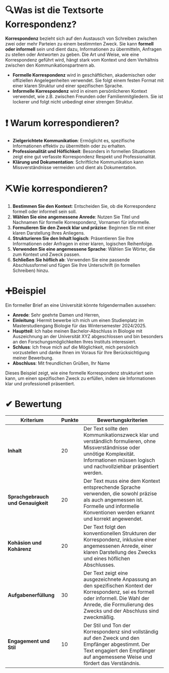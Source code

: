 # 🔍Was ist die Textsorte Korrespondenz?

**Korrespondenz** bezieht sich auf den Austausch von Schreiben zwischen zwei oder mehr Parteien zu einem bestimmten Zweck. Sie kann **formell oder informell** sein und dient dazu, Informationen zu übermitteln, Anfragen zu stellen oder Antworten zu geben. Die Art und Weise, wie eine Korrespondenz geführt wird, hängt stark vom Kontext und dem Verhältnis zwischen den Kommunikationspartnern ab.

- **Formelle Korrespondenz** wird in geschäftlichen, akademischen oder offiziellen Angelegenheiten verwendet. Sie folgt einem festen Format mit einer klaren Struktur und einer spezifischen Sprache.
- **Informelle Korrespondenz** wird in einem persönlicheren Kontext verwendet, wie z.B. zwischen Freunden oder Familienmitgliedern. Sie ist lockerer und folgt nicht unbedingt einer strengen Struktur.

# ❗ Warum korrespondieren?

- **Zielgerichtete Kommunikation**: Ermöglicht es, spezifische Informationen effektiv zu übermitteln oder zu erhalten.
- **Professionalität und Höflichkeit**: Besonders in formellen Situationen zeigt eine gut verfasste Korrespondenz Respekt und Professionalität.
- **Klärung und Dokumentation**: Schriftliche Kommunikation kann Missverständnisse vermeiden und dient als Dokumentation.

# ⛏Wie korrespondieren?

1. **Bestimmen Sie den Kontext**: Entscheiden Sie, ob die Korrespondenz formell oder informell sein soll.
2. **Wählen Sie eine angemessene Anrede**: Nutzen Sie Titel und Nachnamen für formelle Korrespondenz, Vornamen für informelle.
3. **Formulieren Sie den Zweck klar und präzise**: Beginnen Sie mit einer klaren Darstellung Ihres Anliegens.
4. **Strukturieren Sie den Inhalt logisch**: Präsentieren Sie Ihre Informationen oder Anfragen in einer klaren, logischen Reihenfolge.
5. **Verwenden Sie eine angemessene Sprache**: Wählen Sie Wörter, die zum Kontext und Zweck passen.
6. **Schließen Sie höflich ab**: Verwenden Sie eine passende Abschlussformel und fügen Sie Ihre Unterschrift (in formellen Schreiben) hinzu.

# ➕Beispiel

Ein formeller Brief an eine Universität könnte folgendermaßen aussehen:

- **Anrede**: Sehr geehrte Damen und Herren,
- **Einleitung**: Hiermit bewerbe ich mich um einen Studienplatz im Masterstudiengang Biologie für das Wintersemester 2024/2025.
- **Hauptteil**: Ich habe meinen Bachelor-Abschluss in Biologie mit Auszeichnung an der Universität XYZ abgeschlossen und bin besonders an den Forschungsmöglichkeiten Ihres Instituts interessiert.
- **Schluss**: Ich freue mich auf die Möglichkeit, mich persönlich vorzustellen und danke Ihnen im Voraus für Ihre Berücksichtigung meiner Bewerbung.
- **Abschluss**: Mit freundlichen Grüßen, Ihr Name

Dieses Beispiel zeigt, wie eine formelle Korrespondenz strukturiert sein kann, um einen spezifischen Zweck zu erfüllen, indem sie Informationen klar und professionell präsentiert.

# ✔ Bewertung

| Kriterium                          | Punkte | Bewertungskriterien                                                                                                                                                                                            |
| ---------------------------------- | ------ | -------------------------------------------------------------------------------------------------------------------------------------------------------------------------------------------------------------- |
| **Inhalt**                         | 20     | Der Text sollte den Kommunikationszweck klar und verständlich formulieren, ohne Missverständnisse oder unnötige Komplexität. Informationen müssen logisch und nachvollziehbar präsentiert werden.              |
| **Sprachgebrauch und Genauigkeit** | 20     | Der Text muss eine dem Kontext entsprechende Sprache verwenden, die sowohl präzise als auch angemessen ist. Formelle und informelle Konventionen werden erkannt und korrekt angewendet.                        |
| **Kohäsion und Kohärenz**          | 20     | Der Text folgt den konventionellen Strukturen der Korrespondenz, inklusive einer angemessenen Anrede, einer klaren Darstellung des Zwecks und eines höflichen Abschlusses.                                     |
| **Aufgabenerfüllung**              | 30     | Der Text zeigt eine ausgezeichnete Anpassung an den spezifischen Kontext der Korrespondenz, sei es formell oder informell. Die Wahl der Anrede, die Formulierung des Zwecks und der Abschluss sind zweckmäßig. |
| **Engagement und Stil**            | 10     | Der Stil und Ton der Korrespondenz sind vollständig auf den Zweck und den Empfänger abgestimmt. Der Text engagiert den Empfänger auf angemessene Weise und fördert das Verständnis.                            |